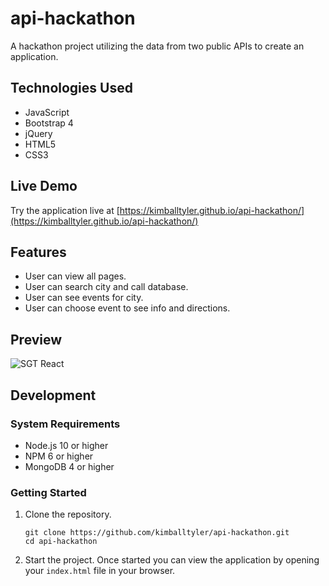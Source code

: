 # api-hackathon
A hackathon project utilizing the data from two public APIs to create an application.

## Technologies Used

- JavaScript
- Bootstrap 4
- jQuery
- HTML5
- CSS3

## Live Demo

Try the application live at [https://kimballtyler.github.io/api-hackathon/](https://kimballtyler.github.io/api-hackathon/)

## Features

- User can view all pages.
- User can search city and call database.
- User can see events for city.
- User can choose event to see info and directions.

## Preview

![SGT React](assets/sgt_react.gif)

## Development

### System Requirements

- Node.js 10 or higher
- NPM 6 or higher
- MongoDB 4 or higher

### Getting Started

1. Clone the repository.

    ```shell
    git clone https://github.com/kimballtyler/api-hackathon.git
    cd api-hackathon
    ```

1. Start the project. Once started you can view the application by opening your `index.html` file in your browser.
